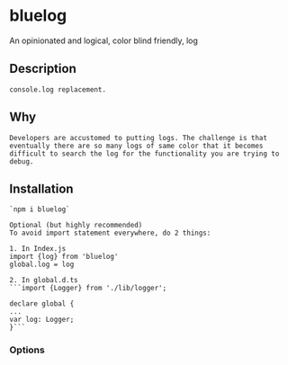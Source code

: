 # bluelog

An opinionated and logical, color blind friendly, log

## Description

    console.log replacement.

## Why

    Developers are accustomed to putting logs. The challenge is that eventually there are so many logs of same color that it becomes difficult to search the log for the functionality you are trying to debug.

## Installation

    `npm i bluelog`

    Optional (but highly recommended)
    To avoid import statement everywhere, do 2 things:

    1. In Index.js
    import {log} from 'bluelog'
    global.log = log

    2. In global.d.ts
    ```import {Logger} from './lib/logger';

    declare global {
    ...
    var log: Logger;
    }```

### Options
